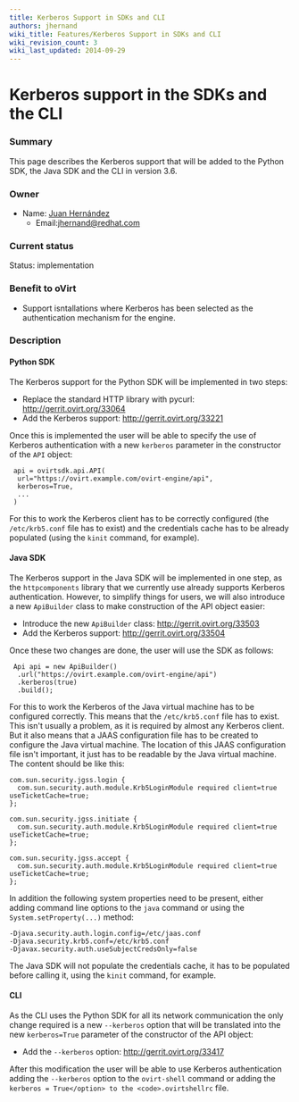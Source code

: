 ```yaml
---
title: Kerberos Support in SDKs and CLI
authors: jhernand
wiki_title: Features/Kerberos Support in SDKs and CLI
wiki_revision_count: 3
wiki_last_updated: 2014-09-29
---
```


# Kerberos support in the SDKs and the CLI

### Summary

This page describes the Kerberos support that will be added to the Python SDK, the Java SDK and the CLI in version 3.6.

### Owner

*   Name: [Juan Hernández](User:Jhernand)
    -   Email:<jhernand@redhat.com>

### Current status

Status: implementation

### Benefit to oVirt

*   Support isntallations where Kerberos has been selected as the authentication mechanism for the engine.

### Description

#### Python SDK

The Kerberos support for the Python SDK will be implemented in two steps:

*   Replace the standard HTTP library with pycurl: <http://gerrit.ovirt.org/33064>
*   Add the Kerberos support: <http://gerrit.ovirt.org/33221>

Once this is implemented the user will be able to specify the use of Kerberos authentication with a new `kerberos` parameter in the constructor of the `API` object:

     api = ovirtsdk.api.API(
      url="https://ovirt.example.com/ovirt-engine/api",
      kerberos=True,
      ...
     )

For this to work the Kerberos client has to be correctly configured (the `/etc/krb5.conf` file has to exist) and the credentials cache has to be already populated (using the `kinit` command, for example).

#### Java SDK

The Kerberos support in the Java SDK will be implemented in one step, as the `httpcomponents` library that we currently use already supports Kerberos authentication. However, to simplify things for users, we will also introduce a new `ApiBuilder` class to make construction of the API object easier:

*   Introduce the new `ApiBuilder` class: <http://gerrit.ovirt.org/33503>
*   Add the Kerberos support: <http://gerrit.ovirt.org/33504>

Once these two changes are done, the user will use the SDK as follows:

     Api api = new ApiBuilder()
      .url("https://ovirt.example.com/ovirt-engine/api")
      .kerberos(true)
      .build();

For this to work the Kerberos of the Java virtual machine has to be configured correctly. This means that the `/etc/krb5.conf` file has to exist. This isn't usually a problem, as it is required by almost any Kerberos client. But it also means that a JAAS configuration file has to be created to configure the Java virtual machine. The location of this JAAS configuration file isn't important, it just has to be readable by the Java virtual machine. The content should be like this:

    com.sun.security.jgss.login {
      com.sun.security.auth.module.Krb5LoginModule required client=true useTicketCache=true;
    };

    com.sun.security.jgss.initiate {
      com.sun.security.auth.module.Krb5LoginModule required client=true useTicketCache=true;
    };

    com.sun.security.jgss.accept {
      com.sun.security.auth.module.Krb5LoginModule required client=true useTicketCache=true;
    };

In addition the following system properties need to be present, either adding command line options to the `java` command or using the `System.setProperty(...)` method:

    -Djava.security.auth.login.config=/etc/jaas.conf
    -Djava.security.krb5.conf=/etc/krb5.conf
    -Djavax.security.auth.useSubjectCredsOnly=false

The Java SDK will not populate the credentials cache, it has to be populated before calling it, using the `kinit` command, for example.

#### CLI

As the CLI uses the Python SDK for all its network communication the only change required is a new `--kerberos` option that will be translated into the new `kerberos=True` parameter of the constructor of the API object:

*   Add the `--kerberos` option: <http://gerrit.ovirt.org/33417>

After this modification the user will be able to use Kerberos authentication adding the `--kerberos` option to the `ovirt-shell` command or adding the `kerberos = True</option> to the <code>.ovirtshellrc` file.
